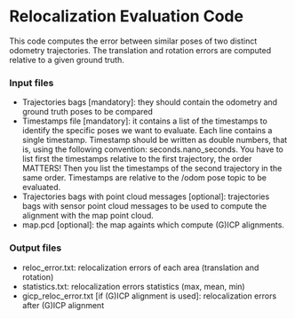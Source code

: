 # Relocalization Evaluation Code
This code computes the error between similar poses of two distinct odometry trajectories. The translation and rotation errors are computed relative to a given ground truth. 

### Input files
- Trajectories bags [mandatory]: they should contain the odometry and ground truth poses to be compared 
- Timestamps file [mandatory]: it contains a list of the timestamps to identify the specific poses we want to evaluate. Each line contains a single timestamp. Timestamp should be written as double numbers, that is, using the following convention: seconds.nano_seconds. You have to list first the timestamps relative to the first trajectory, the order MATTERS! Then you list the timestamps of the second trajectory in the same order. Timestamps are relative to the /odom pose topic to be evaluated.
- Trajectories bags with point cloud messages [optional]: trajectories bags with sensor point cloud messages to be used to compute the alignment with the map point cloud.
- map.pcd [optional]: the map againts which compute (G)ICP alignments.

### Output files
- reloc_error.txt: relocalization errors of each area (translation and rotation)
- statistics.txt: relocalization errors statistics (max, mean, min)
- gicp_reloc_error.txt [if (G)ICP alignment is used]: relocalization errors after (G)ICP alignment

